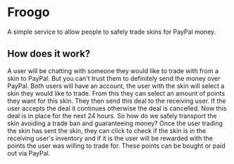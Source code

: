 
# Froogo
A simple service to allow people to safely trade skins for PayPal money.

## How does it work?
A user will be chatting with someone they would like to trade with from a skin to PayPal. But you can't trust them to definitely send the money over PayPal. Both users will have an account, the user with the skin will select a skin they would like to trade. From this they can select an amount of points they want for this skin. They then send this deal to the receiving user. If the user accepts the deal it continues otherwise the deal is cancelled. Now this deal is in place for the next 24 hours. So how do we safely transport the skin avoiding a trade ban and guaranteeing money? Once the user trading the skin has sent the skin, they can click to check if the skin is in the receiving user's inventory and if it is the user will be rewarded with the points the user was willing to trade for. These points can be bought or paid out via PayPal.